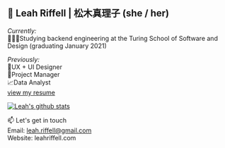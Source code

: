 ## 👋 Leah Riffell | 松木真理子 (she / her)

_Currently:_\
👩🏻‍💻Studying backend engineering at the Turing School of Software and Design (graduating January 2021)

_Previously:_\
🎨UX + UI Designer\
📝Project Manager\
📈Data Analyst\
[view my resume](https://static1.squarespace.com/static/5a6d4a31f6576ebde0e694d9/t/5eaf3f02c6f3f079be314eb2/1588543234294/Leah+Riffell+Resume+April+2020.pdf)

[![Leah's github stats](https://github-readme-stats.vercel.app/api?username=leahriffell)](https://github.com/leahriffell/github-readme-stats)

📫 Let's get in touch\
Email: leah.riffell@gmail.com\
Website: leahriffell.com 

